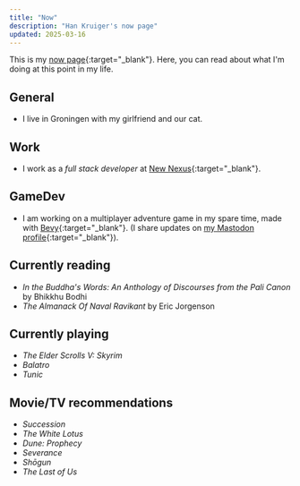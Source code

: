 ```yaml
---
title: "Now"
description: "Han Kruiger's now page"
updated: 2025-03-16
---
```


This is my [now page](https://nownownow.com/about){:target="_blank"}.
Here, you can read about what I'm doing at this point in my life.

## General

- I live in Groningen with my girlfriend and our cat. 

## Work

- I work as a *full stack developer* at [New Nexus](https://newnexus.nl/){:target="_blank"}.

## GameDev

- I am working on a multiplayer adventure game in my spare time, made with [Bevy](https://bevyengine.org){:target="_blank"}. (I share updates on [my Mastodon profile](https://mastodon.nl/@hankruiger){:target="_blank"}).


## Currently reading

- *In the Buddha's Words: An Anthology of Discourses from the Pali Canon* by Bhikkhu Bodhi
- *The Almanack Of Naval Ravikant* by Eric Jorgenson

## Currently playing

- *The Elder Scrolls V: Skyrim*
- *Balatro*
- *Tunic*

## Movie/TV recommendations

- *Succession*
- *The White Lotus*
- *Dune: Prophecy*
- *Severance*
- *Shōgun*
- *The Last of Us*
